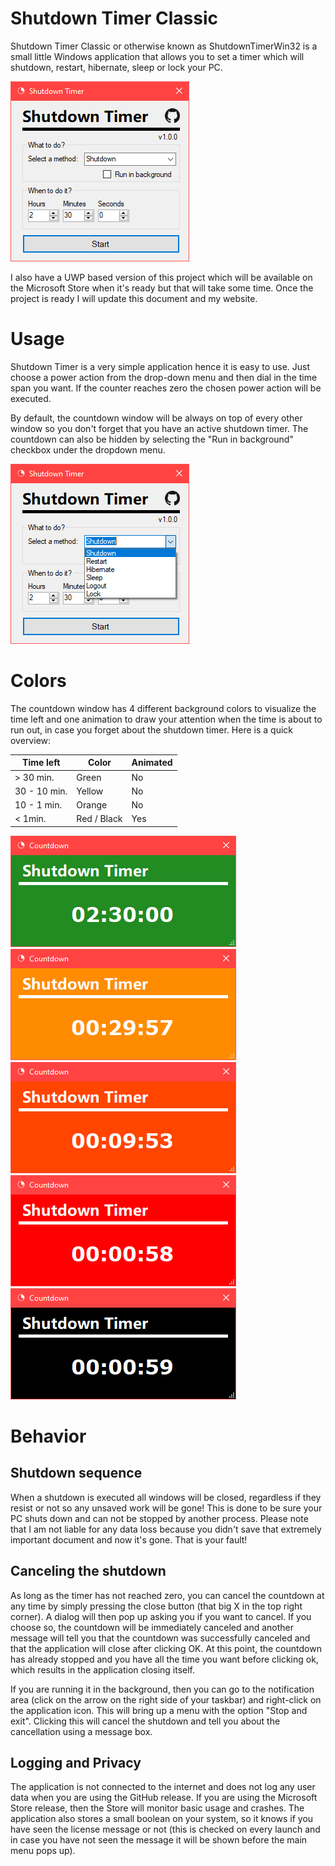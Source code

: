 # Shutdown Timer Classic

Shutdown Timer Classic or otherwise known as ShutdownTimerWin32 is a small little Windows application that allows you to set a timer which will shutdown, restart, hibernate, sleep or lock your PC.

![Screenshot of the main menu](Images/Menu.png)

I also have a UWP based version of this project which will be available on the Microsoft Store when it's ready but that will take some time. Once the project is ready I will update this document and my website.

# Usage

Shutdown Timer is a very simple application hence it is easy to use.
Just choose a power action from the drop-down menu and then dial in the time span you want. If the counter reaches zero the chosen power action will be executed.

By default, the countdown window will be always on top of every other window so you don't forget that you have an active shutdown timer. The countdown can also be hidden by selecting the "Run in background" checkbox under the dropdown menu.

![Screenshot of the main menu with extended combobox](Images/Menu2.png)

# Colors

The countdown window has 4 different background colors to visualize the time left and one animation to draw your attention when the time is about to run out, in case you forget about the shutdown timer.
Here is a quick overview:

| Time left     | Color         | Animated  |
| ------------- | ------------- | --------- |
| > 30 min.     | Green         | No        |
| 30 - 10 min.  | Yellow        | No        |
| 10 - 1 min.   | Orange        | No        |
| < 1min.       | Red / Black   | Yes       |

![Screenshot of countdown window with green background](Images/CountdownGreen.png)
![Screenshot of countdown window with yellow background](Images/CountdownYellow.png)
![Screenshot of countdown window with orange background](Images/CountdownOrange.png)
![Screenshot of countdown window with red background](Images/CountdownRed.png)
![Screenshot of countdown window with black background](Images/CountdownBlack.png)

# Behavior

## Shutdown sequence

When a shutdown is executed all windows will be closed, regardless if they resist or not so any unsaved work will be gone! This is done to be sure your PC shuts down and can not be stopped by another process. Please note that I am not liable for any data loss because you didn't save that extremely important document and now it's gone. That is your fault!

## Canceling the shutdown

As long as the timer has not reached zero, you can cancel the countdown at any time by simply pressing the close button (that big X in the top right corner). A dialog will then pop up asking you if you want to cancel. If you choose so, the countdown will be immediately canceled and another message will tell you that the countdown was successfully canceled and that the application will close after clicking OK. At this point, the countdown has already stopped and you have all the time you want before clicking ok, which results in the application closing itself.

If you are running it in the background, then you can go to the notification area (click on the arrow on the right side of your taskbar) and right-click on the application icon. This will bring up a menu with the option "Stop and exit". Clicking this will cancel the shutdown and tell you about the cancellation using a message box.

## Logging and Privacy

The application is not connected to the internet and does not log any user data when you are using the GitHub release. If you are using the Microsoft Store release, then the Store will monitor basic usage and crashes. The application also stores a small boolean on your system, so it knows if you have seen the license message or not (this is checked on every launch and in case you have not seen the message it will be shown before the main menu pops up).
